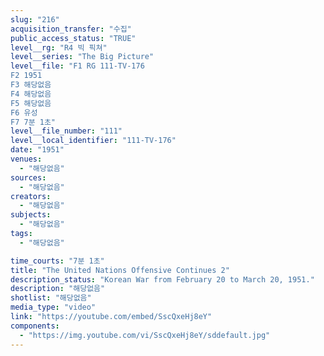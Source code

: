 ```yaml
---
slug: "216"
acquisition_transfer: "수집"
public_access_status: "TRUE"
level__rg: "R4 빅 픽쳐"
level__series: "The Big Picture"
level__file: "F1 RG 111-TV-176
F2 1951
F3 해당없음
F4 해당없음
F5 해당없음
F6 유성
F7 7분 1초"
level__file_number: "111"
level__local_identifier: "111-TV-176"
date: "1951"
venues: 
  - "해당없음"
sources: 
  - "해당없음"
creators: 
  - "해당없음"
subjects: 
  - "해당없음"
tags: 
  - "해당없음"

time_courts: "7분 1초"
title: "The United Nations Offensive Continues 2"
description_status: "Korean War from February 20 to March 20, 1951."
description: "해당없음"
shotlist: "해당없음"
media_type: "video"
link: "https://youtube.com/embed/SscQxeHj8eY"
components: 
  - "https://img.youtube.com/vi/SscQxeHj8eY/sddefault.jpg"
---
```

